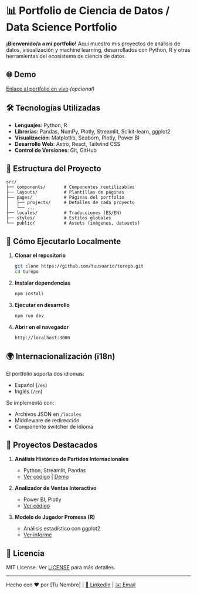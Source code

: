 # 📊 Portfolio de Ciencia de Datos / Data Science Portfolio  

**¡Bienvenido/a a mi portfolio!** Aquí muestro mis proyectos de análisis de datos, visualización y machine learning, desarrollados con Python, R y otras herramientas del ecosistema de ciencia de datos.  

## 🌐 Demo  
[Enlace al portfolio en vivo](https://tudominio.com) *(opcional)*  

## 🛠️ Tecnologías Utilizadas  
- **Lenguajes**: Python, R  
- **Librerías**: Pandas, NumPy, Plotly, Streamlit, Scikit-learn, ggplot2  
- **Visualización**: Matplotlib, Seaborn, Plotly, Power BI  
- **Desarrollo Web**: Astro, React, Tailwind CSS  
- **Control de Versiones**: Git, GitHub  

## 📂 Estructura del Proyecto  
```  
src/  
├── components/       # Componentes reutilizables  
├── layouts/          # Plantillas de páginas  
├── pages/            # Páginas del portfolio  
│   ├── projects/     # Detalles de cada proyecto  
│   └── ...  
├── locales/          # Traducciones (ES/EN)  
├── styles/           # Estilos globales  
└── public/           # Assets (imágenes, datasets)  
```  

## 🚀 Cómo Ejecutarlo Localmente  

1. **Clonar el repositorio**  
   ```bash  
   git clone https://github.com/tuusuario/turepo.git  
   cd turepo  
   ```  

2. **Instalar dependencias**  
   ```bash  
   npm install  
   ```  

3. **Ejecutar en desarrollo**  
   ```bash  
   npm run dev  
   ```  

4. **Abrir en el navegador**  
   ```  
   http://localhost:3000  
   ```  

## 🌍 Internacionalización (i18n)  
El portfolio soporta dos idiomas:  
- Español (`/es`)  
- Inglés (`/en`)  

Se implementó con:  
- Archivos JSON en `/locales`  
- Middleware de redirección  
- Componente switcher de idioma  

## 📌 Proyectos Destacados  

1. **Análisis Histórico de Partidos Internacionales**  
   - Python, Streamlit, Pandas  
   - [Ver código](enlace-al-repo) | [Demo](enlace-a-demo)  

2. **Analizador de Ventas Interactivo**  
   - Power BI, Plotly  
   - [Ver código](enlace-al-repo)  

3. **Modelo de Jugador Promesa (R)**  
   - Análisis estadístico con ggplot2  
   - [Ver informe](enlace-al-repo)  

## 📄 Licencia  
MIT License. Ver [LICENSE](LICENSE) para más detalles.  

---  

Hecho con ❤️ por [Tu Nombre] | [🔗 LinkedIn](tu-enlace) | [✉️ Email](mailto:tu@email.com)  

```  
